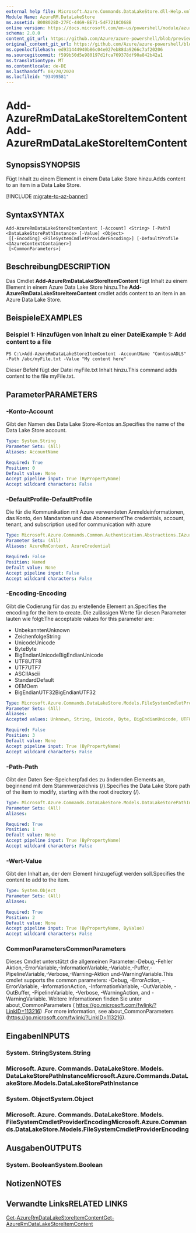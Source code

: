 ```yaml
---
external help file: Microsoft.Azure.Commands.DataLakeStore.dll-Help.xml
Module Name: AzureRM.DataLakeStore
ms.assetid: B008028D-27FC-4469-BE71-54F7218C068B
online version: https://docs.microsoft.com/en-us/powershell/module/azurerm.datalakestore/add-azurermdatalakestoreitemcontent
schema: 2.0.0
content_git_url: https://github.com/Azure/azure-powershell/blob/preview/src/ResourceManager/DataLakeStore/Commands.DataLakeStore/help/Add-AzureRmDataLakeStoreItemContent.md
original_content_git_url: https://github.com/Azure/azure-powershell/blob/preview/src/ResourceManager/DataLakeStore/Commands.DataLakeStore/help/Add-AzureRmDataLakeStoreItemContent.md
ms.openlocfilehash: ed931444940b86c04e027eb88da9266c7af20206
ms.sourcegitcommit: f599b50d5e980197d1fca769378df90a842b42a1
ms.translationtype: MT
ms.contentlocale: de-DE
ms.lasthandoff: 08/20/2020
ms.locfileid: "93499581"
---
```

# <span data-ttu-id="63e44-101">Add-AzureRmDataLakeStoreItemContent</span><span class="sxs-lookup"><span data-stu-id="63e44-101">Add-AzureRmDataLakeStoreItemContent</span></span>

## <span data-ttu-id="63e44-102">Synopsis</span><span class="sxs-lookup"><span data-stu-id="63e44-102">SYNOPSIS</span></span>
<span data-ttu-id="63e44-103">Fügt Inhalt zu einem Element in einem Data Lake Store hinzu.</span><span class="sxs-lookup"><span data-stu-id="63e44-103">Adds content to an item in a Data Lake Store.</span></span>

[!INCLUDE [migrate-to-az-banner](../../includes/migrate-to-az-banner.md)]

## <span data-ttu-id="63e44-104">Syntax</span><span class="sxs-lookup"><span data-stu-id="63e44-104">SYNTAX</span></span>

```
Add-AzureRmDataLakeStoreItemContent [-Account] <String> [-Path] <DataLakeStorePathInstance> [-Value] <Object>
 [[-Encoding] <FileSystemCmdletProviderEncoding>] [-DefaultProfile <IAzureContextContainer>]
 [<CommonParameters>]
```

## <span data-ttu-id="63e44-105">Beschreibung</span><span class="sxs-lookup"><span data-stu-id="63e44-105">DESCRIPTION</span></span>
<span data-ttu-id="63e44-106">Das Cmdlet **Add-AzureRmDataLakeStoreItemContent** fügt Inhalt zu einem Element in einem Azure Data Lake Store hinzu.</span><span class="sxs-lookup"><span data-stu-id="63e44-106">The **Add-AzureRmDataLakeStoreItemContent** cmdlet adds content to an item in an Azure Data Lake Store.</span></span>

## <span data-ttu-id="63e44-107">Beispiele</span><span class="sxs-lookup"><span data-stu-id="63e44-107">EXAMPLES</span></span>

### <span data-ttu-id="63e44-108">Beispiel 1: Hinzufügen von Inhalt zu einer Datei</span><span class="sxs-lookup"><span data-stu-id="63e44-108">Example 1: Add content to a file</span></span>
```
PS C:\>Add-AzureRmDataLakeStoreItemContent -AccountName "ContosoADLS" -Path /abc/myFile.txt -Value "My content here"
```

<span data-ttu-id="63e44-109">Dieser Befehl fügt der Datei myFile.txt Inhalt hinzu.</span><span class="sxs-lookup"><span data-stu-id="63e44-109">This command adds content to the file myFile.txt.</span></span>

## <span data-ttu-id="63e44-110">Parameter</span><span class="sxs-lookup"><span data-stu-id="63e44-110">PARAMETERS</span></span>

### <span data-ttu-id="63e44-111">-Konto</span><span class="sxs-lookup"><span data-stu-id="63e44-111">-Account</span></span>
<span data-ttu-id="63e44-112">Gibt den Namen des Data Lake Store-Kontos an.</span><span class="sxs-lookup"><span data-stu-id="63e44-112">Specifies the name of the Data Lake Store account.</span></span>

```yaml
Type: System.String
Parameter Sets: (All)
Aliases: AccountName

Required: True
Position: 0
Default value: None
Accept pipeline input: True (ByPropertyName)
Accept wildcard characters: False
```

### <span data-ttu-id="63e44-113">-DefaultProfile</span><span class="sxs-lookup"><span data-stu-id="63e44-113">-DefaultProfile</span></span>
<span data-ttu-id="63e44-114">Die für die Kommunikation mit Azure verwendeten Anmeldeinformationen, das Konto, den Mandanten und das Abonnement</span><span class="sxs-lookup"><span data-stu-id="63e44-114">The credentials, account, tenant, and subscription used for communication with azure</span></span>

```yaml
Type: Microsoft.Azure.Commands.Common.Authentication.Abstractions.IAzureContextContainer
Parameter Sets: (All)
Aliases: AzureRmContext, AzureCredential

Required: False
Position: Named
Default value: None
Accept pipeline input: False
Accept wildcard characters: False
```

### <span data-ttu-id="63e44-115">-Encoding</span><span class="sxs-lookup"><span data-stu-id="63e44-115">-Encoding</span></span>
<span data-ttu-id="63e44-116">Gibt die Codierung für das zu erstellende Element an.</span><span class="sxs-lookup"><span data-stu-id="63e44-116">Specifies the encoding for the item to create.</span></span>
<span data-ttu-id="63e44-117">Die zulässigen Werte für diesen Parameter lauten wie folgt:</span><span class="sxs-lookup"><span data-stu-id="63e44-117">The acceptable values for this parameter are:</span></span>
- <span data-ttu-id="63e44-118">Unbekannten</span><span class="sxs-lookup"><span data-stu-id="63e44-118">Unknown</span></span>
- <span data-ttu-id="63e44-119">Zeichenfolge</span><span class="sxs-lookup"><span data-stu-id="63e44-119">String</span></span>
- <span data-ttu-id="63e44-120">Unicode</span><span class="sxs-lookup"><span data-stu-id="63e44-120">Unicode</span></span>
- <span data-ttu-id="63e44-121">Byte</span><span class="sxs-lookup"><span data-stu-id="63e44-121">Byte</span></span>
- <span data-ttu-id="63e44-122">BigEndianUnicode</span><span class="sxs-lookup"><span data-stu-id="63e44-122">BigEndianUnicode</span></span>
- <span data-ttu-id="63e44-123">UTF8</span><span class="sxs-lookup"><span data-stu-id="63e44-123">UTF8</span></span>
- <span data-ttu-id="63e44-124">UTF7</span><span class="sxs-lookup"><span data-stu-id="63e44-124">UTF7</span></span>
- <span data-ttu-id="63e44-125">ASCII</span><span class="sxs-lookup"><span data-stu-id="63e44-125">Ascii</span></span>
- <span data-ttu-id="63e44-126">Standard</span><span class="sxs-lookup"><span data-stu-id="63e44-126">Default</span></span>
- <span data-ttu-id="63e44-127">OEM</span><span class="sxs-lookup"><span data-stu-id="63e44-127">Oem</span></span>
- <span data-ttu-id="63e44-128">BigEndianUTF32</span><span class="sxs-lookup"><span data-stu-id="63e44-128">BigEndianUTF32</span></span>

```yaml
Type: Microsoft.Azure.Commands.DataLakeStore.Models.FileSystemCmdletProviderEncoding
Parameter Sets: (All)
Aliases:
Accepted values: Unknown, String, Unicode, Byte, BigEndianUnicode, UTF8, UTF7, UTF32, Ascii, Default, Oem, BigEndianUTF32

Required: False
Position: 3
Default value: None
Accept pipeline input: True (ByPropertyName)
Accept wildcard characters: False
```

### <span data-ttu-id="63e44-129">-Path</span><span class="sxs-lookup"><span data-stu-id="63e44-129">-Path</span></span>
<span data-ttu-id="63e44-130">Gibt den Daten See-Speicherpfad des zu ändernden Elements an, beginnend mit dem Stammverzeichnis (/).</span><span class="sxs-lookup"><span data-stu-id="63e44-130">Specifies the Data Lake Store path of the item to modify, starting with the root directory (/).</span></span>

```yaml
Type: Microsoft.Azure.Commands.DataLakeStore.Models.DataLakeStorePathInstance
Parameter Sets: (All)
Aliases:

Required: True
Position: 1
Default value: None
Accept pipeline input: True (ByPropertyName)
Accept wildcard characters: False
```

### <span data-ttu-id="63e44-131">-Wert</span><span class="sxs-lookup"><span data-stu-id="63e44-131">-Value</span></span>
<span data-ttu-id="63e44-132">Gibt den Inhalt an, der dem Element hinzugefügt werden soll.</span><span class="sxs-lookup"><span data-stu-id="63e44-132">Specifies the content to add to the item.</span></span>

```yaml
Type: System.Object
Parameter Sets: (All)
Aliases:

Required: True
Position: 2
Default value: None
Accept pipeline input: True (ByPropertyName, ByValue)
Accept wildcard characters: False
```

### <span data-ttu-id="63e44-133">CommonParameters</span><span class="sxs-lookup"><span data-stu-id="63e44-133">CommonParameters</span></span>
<span data-ttu-id="63e44-134">Dieses Cmdlet unterstützt die allgemeinen Parameter:-Debug,-Fehler Aktion,-ErrorVariable,-InformationVariable,-Variable,-Puffer,-PipelineVariable,-Verbose,-Warning-Aktion und-WarningVariable.</span><span class="sxs-lookup"><span data-stu-id="63e44-134">This cmdlet supports the common parameters: -Debug, -ErrorAction, -ErrorVariable, -InformationAction, -InformationVariable, -OutVariable, -OutBuffer, -PipelineVariable, -Verbose, -WarningAction, and -WarningVariable.</span></span> <span data-ttu-id="63e44-135">Weitere Informationen finden Sie unter about_CommonParameters ( https://go.microsoft.com/fwlink/?LinkID=113216) .</span><span class="sxs-lookup"><span data-stu-id="63e44-135">For more information, see about_CommonParameters (https://go.microsoft.com/fwlink/?LinkID=113216).</span></span>

## <span data-ttu-id="63e44-136">Eingaben</span><span class="sxs-lookup"><span data-stu-id="63e44-136">INPUTS</span></span>

### <span data-ttu-id="63e44-137">System. String</span><span class="sxs-lookup"><span data-stu-id="63e44-137">System.String</span></span>

### <span data-ttu-id="63e44-138">Microsoft. Azure. Commands. DataLakeStore. Models. DataLakeStorePathInstance</span><span class="sxs-lookup"><span data-stu-id="63e44-138">Microsoft.Azure.Commands.DataLakeStore.Models.DataLakeStorePathInstance</span></span>

### <span data-ttu-id="63e44-139">System. Object</span><span class="sxs-lookup"><span data-stu-id="63e44-139">System.Object</span></span>

### <span data-ttu-id="63e44-140">Microsoft. Azure. Commands. DataLakeStore. Models. FileSystemCmdletProviderEncoding</span><span class="sxs-lookup"><span data-stu-id="63e44-140">Microsoft.Azure.Commands.DataLakeStore.Models.FileSystemCmdletProviderEncoding</span></span>

## <span data-ttu-id="63e44-141">Ausgaben</span><span class="sxs-lookup"><span data-stu-id="63e44-141">OUTPUTS</span></span>

### <span data-ttu-id="63e44-142">System. Boolean</span><span class="sxs-lookup"><span data-stu-id="63e44-142">System.Boolean</span></span>

## <span data-ttu-id="63e44-143">Notizen</span><span class="sxs-lookup"><span data-stu-id="63e44-143">NOTES</span></span>

## <span data-ttu-id="63e44-144">Verwandte Links</span><span class="sxs-lookup"><span data-stu-id="63e44-144">RELATED LINKS</span></span>

[<span data-ttu-id="63e44-145">Get-AzureRmDataLakeStoreItemContent</span><span class="sxs-lookup"><span data-stu-id="63e44-145">Get-AzureRmDataLakeStoreItemContent</span></span>](./Get-AzureRmDataLakeStoreItemContent.md)


